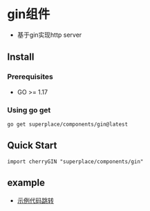 # gin组件
- 基于gin实现http server

## Install

### Prerequisites
- GO >= 1.17

### Using go get
```
go get superplace/components/gin@latest
```


## Quick Start
```
import cherryGIN "superplace/components/gin"
```

## example
- [示例代码跳转](../../examples/test_gin)
